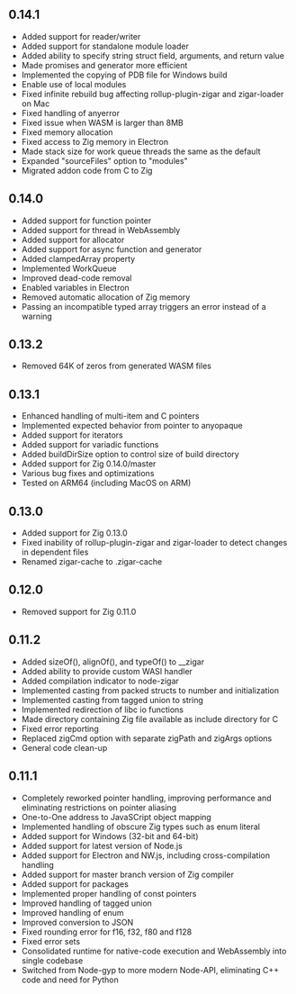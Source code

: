 ## 0.14.1

* Added support for reader/writer
* Added support for standalone module loader
* Added ability to specify string struct field, arguments, and return value
* Made promises and generator more efficient
* Implemented the copying of PDB file for Windows build
* Enable use of local modules
* Fixed infinite rebuild bug affecting rollup-plugin-zigar and zigar-loader on Mac
* Fixed handling of anyerror
* Fixed issue when WASM is larger than 8MB
* Fixed memory allocation
* Fixed access to Zig memory in Electron
* Made stack size for work queue threads the same as the default
* Expanded "sourceFiles" option to "modules"
* Migrated addon code from C to Zig

## 0.14.0

* Added support for function pointer
* Added support for thread in WebAssembly
* Added support for allocator
* Added support for async function and generator
* Added clampedArray property
* Implemented WorkQueue
* Improved dead-code removal
* Enabled variables in Electron
* Removed automatic allocation of Zig memory
* Passing an incompatible typed array triggers an error instead of a warning

## 0.13.2

* Removed 64K of zeros from generated WASM files

## 0.13.1

* Enhanced handling of multi-item and C pointers
* Implemented expected behavior from pointer to anyopaque
* Added support for iterators
* Added support for variadic functions
* Added buildDirSize option to control size of build directory
* Added support for Zig 0.14.0/master
* Various bug fixes and optimizations
* Tested on ARM64 (including MacOS on ARM)

## 0.13.0

* Added support for Zig 0.13.0
* Fixed inability of rollup-plugin-zigar and zigar-loader to detect changes in dependent files
* Renamed zigar-cache to .zigar-cache

## 0.12.0

* Removed support for Zig 0.11.0

## 0.11.2

* Added sizeOf(), alignOf(), and typeOf() to __zigar
* Added ability to provide custom WASI handler
* Added compilation indicator to node-zigar
* Implemented casting from packed structs to number and initialization
* Implemented casting from tagged union to string
* Implemented redirection of libc io functions
* Made directory containing Zig file available as include directory for C
* Fixed error reporting
* Replaced zigCmd option with separate zigPath and zigArgs options
* General code clean-up

## 0.11.1

* Completely reworked pointer handling, improving performance and eliminating restrictions on
  pointer aliasing
* One-to-One address to JavaSCript object mapping
* Implemented handling of obscure Zig types such as enum literal
* Added support for Windows (32-bit and 64-bit)
* Added support for latest version of Node.js
* Added support for Electron and NW.js, including cross-compilation handling
* Added support for master branch version of Zig compiler
* Added support for packages
* Implemented proper handling of const pointers
* Improved handling of tagged union
* Improved handling of enum
* Improved conversion to JSON
* Fixed rounding error for f16, f32, f80 and f128
* Fixed error sets
* Consolidated runtime for native-code execution and WebAssembly into single codebase
* Switched from Node-gyp to more modern Node-API, eliminating C++ code and need for Python
